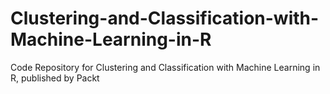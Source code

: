 # Clustering-and-Classification-with-Machine-Learning-in-R
Code Repository for Clustering and Classification with Machine Learning in R, published by Packt
